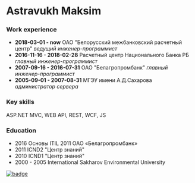 # Astravukh Maksim

### Work experience

 - **2018-03-01 - now** ОАО "Белорусский межбанковский расчетный центр"
   *ведущий инженер-программист*
 - **2016-11-16 - 2018-02-28** Расчетный центр Национального Банка РБ
   *главный инженер-программист*
 - **2007-09-16 - 2016-07-31** ОАО "Белагропромбанк"
   *главный инженер-программист*
 - **2005-09-01 - 2007-08-31** МГЭУ имени А.Д.Сахарова
   *администратор сервера*
### Key skills
ASP.NET MVC, WEB API, REST, WCF, JS
### Education
 - 2016 Основы ITIL 2011 ОАО «Белагропромбанк»
 - 2011 ICND2 "Центр знаний"
 - 2010 ICND1 "Центр знаний"
 - 2000 - 2005 International Sakharov Environmental University

<a href="https://www.codewars.com/users/astravukh" rel="Codewars">![badge](https://www.codewars.com/users/astravukh/badges/large)</a>
